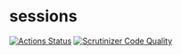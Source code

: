 # sessions

[![Actions Status](https://github.com/ronanchilvers/sessions/workflows/Unit%20Tests/badge.svg)](https://github.com/ronanchilvers/sessions/actions)
[![Scrutinizer Code Quality](https://scrutinizer-ci.com/g/ronanchilvers/sessions/badges/quality-score.png?b=master)](https://scrutinizer-ci.com/g/ronanchilvers/sessions/?branch=master)

